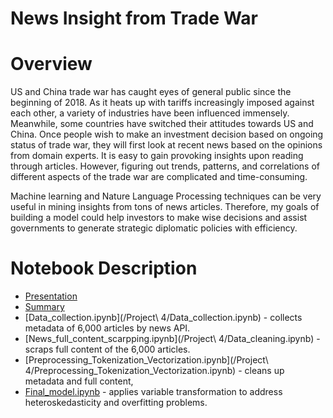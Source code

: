 # News Insight from Trade War

# Overview
US and China trade war has caught eyes of general public since the beginning of 2018. As it heats up with tariffs increasingly imposed against each other, a variety of industries have been influenced immensely. Meanwhile, some countries have switched their attitudes towards US and China.  Once people wish to make an investment decision based on ongoing status of trade war, they will first look at recent news based on the opinions from domain experts. It is easy to gain provoking insights upon reading through articles. However, figuring out trends, patterns, and correlations of different aspects of the trade war are complicated and time-consuming. 

Machine learning and Nature Language Processing techniques can be very useful in mining insights from tons of news articles. Therefore, my goals of building a model could help investors to make wise decisions and assist governments to generate strategic diplomatic policies with efficiency.

# Notebook Description
* [Presentation](https://github.com/leo2506/metis-work/blob/master/Project%204/Slides/Trade%20War%20Insights%20from%20News.pdf)
* [Summary](https://liuriguang.wixsite.com/leo2506-1/blog/trade-war-insights-from-news)
* [Data_collection.ipynb](/Project\ 4/Data_collection.ipynb) - collects metadata of 6,000 articles by news API.
* [News_full_content_scarpping.ipynb](/Project\ 4/Data_cleaning.ipynb) - scraps full content of the 6,000 articles.
* [Preprocessing_Tokenization_Vectorization.ipynb](/Project\ 4/Preprocessing_Tokenization_Vectorization.ipynb) - cleans up metadata and full content,
* [Final_model.ipynb](/Project_2/Final_model.ipynb) - applies variable transformation to address heteroskedasticity and overfitting problems.

